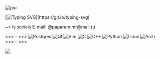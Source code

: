 <!-- ### Hi there 👋 -->
![piu](https://media1.tenor.com/m/-r7i40IWofYAAAAd/call-calling.gif)

[![Typing SVG](https://readme-typing-svg.herokuapp.com?color=%2336BCF7&lines=_.-._.-._................_.-._.-._)](https://git.io/typing-svg)

<!-- ~> cat note.txt
 1. If I'm not responding to any of your PRs or issues,
   feel free to remind me via email.-->
 
 ~> ls socials
 E-mail: @paparam.mr@mail.ru
<!-- Telegram: 
 Rocket.Chat: -->

<!-- ~> ls language 
 Russian English -->
 
<<< - >>>
![Postgres](https://img.shields.io/badge/postgres-%23316192.svg?style=for-the-badge&logo=postgresql&logoColor=white)
![Qt](https://img.shields.io/badge/Qt-%23217346.svg?style=for-the-badge&logo=Qt&logoColor=white)
![Vim](https://img.shields.io/badge/VIM-%2311AB00.svg?style=for-the-badge&logo=vim&logoColor=white)
![C](https://img.shields.io/badge/c-%2300599C.svg?style=for-the-badge&logo=c&logoColor=white)
![C++](https://img.shields.io/badge/c++-%2300599C.svg?style=for-the-badge&logo=c%2B%2B&logoColor=white)
![Python](https://img.shields.io/badge/python-3670A0?style=for-the-badge&logo=python&logoColor=ffdd54)
![Linux](https://img.shields.io/badge/Linux-FCC624?style=for-the-badge&logo=linux&logoColor=black)
![Arch](https://img.shields.io/badge/Arch%20Linux-1793D1?logo=arch-linux&logoColor=fff&style=for-the-badge)
<<< - >>>

![](https://komarev.com/ghpvc/?username=GMNSA)

<!--[![codewars](https://www.codewars.com/users/GMNSA/badges/micro)](https://www.codewars.com/users/GMNSA)>>

<!--
**GMNSA/GMNSA** is a ✨ _special_ ✨ repository because its `README.md` (this file) appears on your GitHub profile.

Here are some ideas to get you started:

- 🔭 I’m currently working on ...
- 🌱 I’m currently learning ...
- 👯 I’m looking to collaborate on ...
- 🤔 I’m looking for help with ...
- 💬 Ask me about ...
- 📫 How to reach me: ...
- 😄 Pronouns: ...
- ⚡ Fun fact: ...
-->
